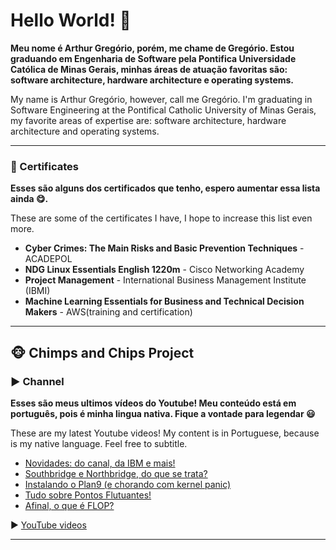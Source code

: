 # Hello World! 👋

__Meu nome é Arthur Gregório, porém, me chame de Gregório. Estou graduando em Engenharia de Software pela Pontifica Universidade Católica de Minas Gerais, minhas áreas de atuação favoritas são: software architecture, hardware architecture e operating systems.__

My name is Arthur Gregório, however, call me Gregório. I'm graduating in Software Engineering at the Pontifical Catholic University of Minas Gerais, my favorite areas of expertise are: software architecture, hardware architecture and operating systems.

___
### 📜 Certificates

__Esses são alguns dos certificados que tenho, espero aumentar essa lista ainda 😋.__

These are some of the certificates I have, I hope to increase this list even more.

- **Cyber Crimes: The Main Risks and Basic Prevention Techniques** - ACADEPOL
- **NDG Linux Essentials English 1220m** - Cisco Networking Academy
- **Project Management** - International Business Management Institute (IBMI)
- **Machine Learning Essentials for Business and Technical Decision Makers** - AWS(training and certification)

___

## 🐵 Chimps and Chips Project

### ▶️ Channel

__Esses são meus ultimos vídeos do Youtube! Meu conteúdo está em português, pois é minha lingua nativa. Fique a vontade para legendar 😃__

These are my latest Youtube videos! My content is in Portuguese, because is my native language. Feel free to subtitle.

<!-- YOUTUBE-VIDEOS-LIST:START -->
- [Novidades: do canal, da IBM e mais!](https://www.youtube.com/watch?v=qnT2DbcpGXU)
- [Southbridge e Northbridge, do que se trata?](https://www.youtube.com/watch?v=h-efBx9ozgM)
- [Instalando o Plan9 (e chorando com kernel panic)](https://www.youtube.com/watch?v=t0cQSHOuQJ4)
- [Tudo sobre Pontos Flutuantes!](https://www.youtube.com/watch?v=Rxv1utKofh0)
- [Afinal, o que é FLOP?](https://www.youtube.com/watch?v=8PsRYGClwj8)
<!-- YOUTUBE-VIDEOS-LIST:END -->

▶ [YouTube videos](https://www.youtube.com/channel/UCAlswkPpSbd4ip_oGcTQZWg?sub_confirmation=1)

___

